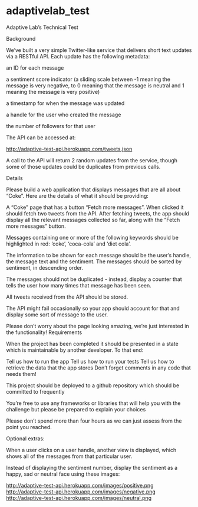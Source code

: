 adaptivelab_test
================

Adaptive Lab’s Technical Test

Background

We’ve built a very simple Twitter-like service that delivers short text updates via a RESTful API. Each update has the following metadata:

an ID for each message

a sentiment score indicator (a sliding scale between -1 meaning the message is very negative, to 0 meaning that the message is neutral and 1 meaning the message is very positive)

a timestamp for when the message was updated

a handle for the user who created the message

the number of followers for that user

The API can be accessed at: 

http://adaptive-test-api.herokuapp.com/tweets.json 

A call to the API will return 2 random updates from the service, though some of those updates could be duplicates from previous calls.

Details

Please build a web application that displays messages that are all about “Coke”.  Here are the details of what it should be providing:

A “Coke” page that has a button “Fetch more messages”.  When clicked it should fetch two tweets from the API.
After fetching tweets, the app should display all the relevant messages collected so far, along with the “Fetch more messages” button.

Messages containing one or more of the following keywords should be highlighted in red: ‘coke’, ‘coca-cola’ and ‘diet cola’.

The information to be shown for each message should be the user’s handle, the message text and the sentiment.
The messages should be sorted by sentiment, in descending order.

The messages should not be duplicated - instead, display a counter that tells the user how many times that message has been seen.

All tweets received from the API should be stored.

The API might fail occasionally so your app should account for that and display some sort of message to the user.

Please don’t worry about the page looking amazing, we’re just interested in the functionality!
Requirements

When the project has been completed it should be presented in a state which is maintainable by another developer.  To that end:

Tell us how to run the app
Tell us how to run your tests
Tell us how to retrieve the data that the app stores
Don’t forget comments in any code that needs them!

This project should be deployed to a github repository which should be committed to frequently

You’re free to use any frameworks or libraries that will help you with the challenge but please be prepared to explain your choices

Please don’t spend more than four hours as we can just assess from the point you reached.

Optional extras:

When a user clicks on a user handle, another view is displayed, which shows all of the messages from that particular user.

Instead of displaying the sentiment number, display the sentiment as a happy, sad or neutral face using these images: 

http://adaptive-test-api.herokuapp.com/images/positive.png 
http://adaptive-test-api.herokuapp.com/images/negative.png 
http://adaptive-test-api.herokuapp.com/images/neutral.png

